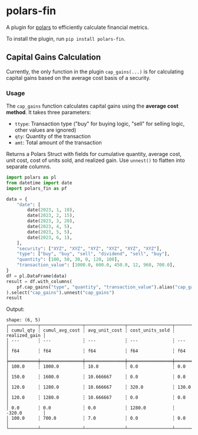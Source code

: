 # polars-fin

A plugin for [polars](https://github.com/pola-rs/polars) to efficiently calculate financial metrics.

To install the plugin, run `pip install polars-fin`.

## Capital Gains Calculation

Currently, the only function in the plugin `cap_gains(...)` is for calculating capital gains based on the average cost basis of a security.

### Usage

The `cap_gains` function calculates capital gains using the **average cost method**. It takes three parameters:

- `ttype`: Transaction type ("buy" for buying logic, "sell" for selling logic, other values are ignored)
- `qty`: Quantity of the transaction 
- `amt`: Total amount of the transaction

Returns a Polars Struct with fields for cumulative quantity, average cost, unit cost, cost of units sold, and realized gain. Use `unnest()` to flatten into separate columns.

```python
import polars as pl
from datetime import date
import polars_fin as pf

data = {
    "date": [
        date(2023, 1, 10),
        date(2023, 2, 15),
        date(2023, 3, 20),
        date(2023, 4, 5),
        date(2023, 5, 5),
        date(2023, 6, 1),
    ],
    "security": ["XYZ", "XYZ", "XYZ", "XYZ", "XYZ", "XYZ"],
    "type": ["buy", "buy", "sell", "dividend", "sell", "buy"],
    "quantity": [100, 50, 30, 0, 120, 100],
    "transaction_value": [1000.0, 600.0, 450.0, 12, 960, 700.0],
}
df = pl.DataFrame(data)
result = df.with_columns(
    pf.cap_gains("type", "quantity", "transaction_value").alias("cap_gains")
).select("cap_gains").unnest("cap_gains")
result
```

Output:
```
shape: (6, 5)
┌───────────┬────────────────┬───────────────┬─────────────────┬───────────────┐
│ cumul_qty ┆ cumul_avg_cost ┆ avg_unit_cost ┆ cost_units_sold ┆ realized_gain │
│ ---       ┆ ---            ┆ ---           ┆ ---             ┆ ---           │
│ f64       ┆ f64            ┆ f64           ┆ f64             ┆ f64           │
╞═══════════╪════════════════╪═══════════════╪═════════════════╪═══════════════╡
│ 100.0     ┆ 1000.0         ┆ 10.0          ┆ 0.0             ┆ 0.0           │
│ 150.0     ┆ 1600.0         ┆ 10.666667     ┆ 0.0             ┆ 0.0           │
│ 120.0     ┆ 1280.0         ┆ 10.666667     ┆ 320.0           ┆ 130.0         │
│ 120.0     ┆ 1280.0         ┆ 10.666667     ┆ 0.0             ┆ 0.0           │
│ 0.0       ┆ 0.0            ┆ 0.0           ┆ 1280.0          ┆ -320.0        │
│ 100.0     ┆ 700.0          ┆ 7.0           ┆ 0.0             ┆ 0.0           │
└───────────┴────────────────┴───────────────┴─────────────────┴───────────────┘
```
